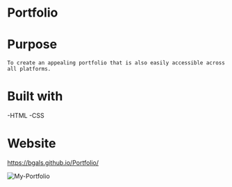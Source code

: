 # Portfolio

# Purpose
    To create an appealing portfolio that is also easily accessible across all platforms.

# Built with
-HTML
-CSS

# Website
https://bgals.github.io/Portfolio/

![My-Portfolio](https://user-images.githubusercontent.com/99562425/168939894-3bc5d1dc-804d-4f1c-bbc8-f8dad1b39c14.png)